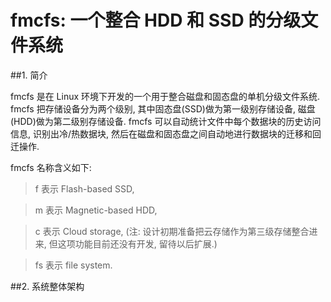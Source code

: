 fmcfs: 一个整合 HDD 和 SSD 的分级文件系统
=====

##1. 简介

fmcfs 是在 Linux 环境下开发的一个用于整合磁盘和固态盘的单机分级文件系统. fmcfs 把存储设备分为两个级别, 其中固态盘(SSD)做为第一级别存储设备, 磁盘(HDD)做为第二级别存储设备. fmcfs 可以自动统计文件中每个数据块的历史访问信息, 识别出冷/热数据块, 然后在磁盘和固态盘之间自动地进行数据块的迁移和回迁操作. 

fmcfs 名称含义如下: 

>f 表示 Flash-based SSD, 

>m 表示 Magnetic-based HDD, 

>c 表示 Cloud storage, (注: 设计初期准备把云存储作为第三级存储整合进来, 但这项功能目前还没有开发, 留待以后扩展.)

>fs 表示 file system.


##2. 系统整体架构